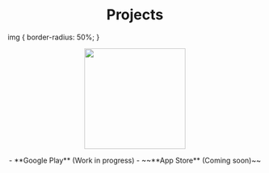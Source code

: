 
<h1 align="center">Projects</h1>  
img {
  border-radius: 50%;
}
<p align="center"><img align="center" src="https://camo.githubusercontent.com/0ff8e4b14c09577613c1441ac92e6e03ac723422d07a6dffa835608e4dbba4d4/68747470733a2f2f63646e2e646973636f72646170702e636f6d2f6174746163686d656e74732f3137383633323932303536353637383038312f313130363230383433343335393132343033382f696d6167652e706e67" width="200"/></p> 

<p align="center"> - **Google Play** (Work in progress)
- ~~**App Store** (Coming soon)~~ </p>


